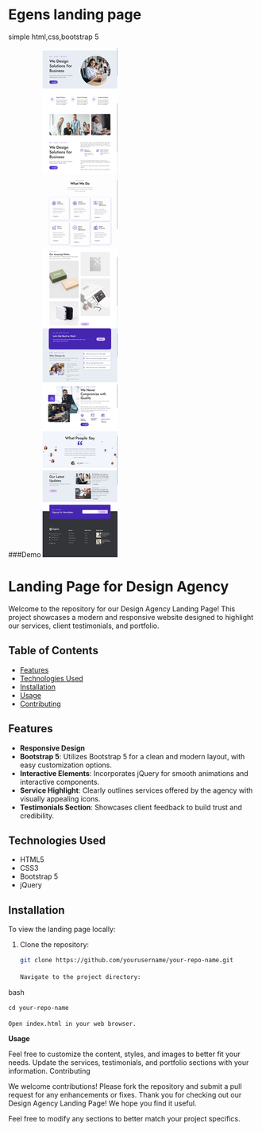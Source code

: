 # Egens landing page

simple html,css,bootstrap 5 

###Demo
![project demo](FireShotEgens.png)
# Landing Page for Design Agency

Welcome to the repository for our Design Agency Landing Page! This project showcases a modern and responsive website designed to highlight our services, client testimonials, and portfolio.

## Table of Contents

- [Features](#features)
- [Technologies Used](#technologies-used)
- [Installation](#installation)
- [Usage](#usage)
- [Contributing](#contributing)

## Features

- **Responsive Design**
- **Bootstrap 5**: Utilizes Bootstrap 5 for a clean and modern layout, with easy customization options.
- **Interactive Elements**: Incorporates jQuery for smooth animations and interactive components.
- **Service Highlight**: Clearly outlines services offered by the agency with visually appealing icons.
- **Testimonials Section**: Showcases client feedback to build trust and credibility.

## Technologies Used

- HTML5
- CSS3
- Bootstrap 5
- jQuery

## Installation

To view the landing page locally:

1. Clone the repository:
   ```bash
   git clone https://github.com/yourusername/your-repo-name.git

   Navigate to the project directory:
bash

    cd your-repo-name

    Open index.html in your web browser.

**Usage**

Feel free to customize the content, styles, and images to better fit your needs. Update the services, testimonials, and portfolio sections with your information.
Contributing

We welcome contributions! Please fork the repository and submit a pull request for any enhancements or fixes.
Thank you for checking out our Design Agency Landing Page! We hope you find it useful.


Feel free to modify any sections to better match your project specifics.

